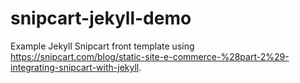 # snipcart-jekyll-demo

Example Jekyll Snipcart front template using https://snipcart.com/blog/static-site-e-commerce-%28part-2%29-integrating-snipcart-with-jekyll.
